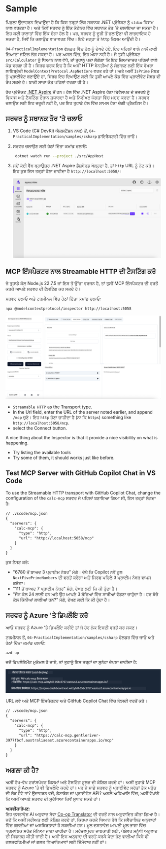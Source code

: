 <!--
CO_OP_TRANSLATOR_METADATA:
{
  "original_hash": "0bc7bd48f55f1565f1d95ccb2c16f728",
  "translation_date": "2025-06-18T07:49:03+00:00",
  "source_file": "04-PracticalImplementation/samples/csharp/README.md",
  "language_code": "pa"
}
-->
# Sample

ਪਿਛਲਾ ਉਦਾਹਰਨ ਦਿਖਾਉਂਦਾ ਹੈ ਕਿ ਕਿਸ ਤਰ੍ਹਾਂ ਇੱਕ ਸਥਾਨਕ .NET ਪ੍ਰੋਜੈਕਟ ਨੂੰ `stdio` ਕਿਸਮ ਨਾਲ ਵਰਤਣਾ ਹੈ। ਅਤੇ ਕਿਵੇਂ ਸਰਵਰ ਨੂੰ ਇੱਕ ਕੰਟੇਨਰ ਵਿੱਚ ਸਥਾਨਕ ਤੌਰ 'ਤੇ ਚਲਾਇਆ ਜਾ ਸਕਦਾ ਹੈ। ਇਹ ਕਈ ਹਾਲਾਤਾਂ ਵਿੱਚ ਇੱਕ ਚੰਗਾ ਹੱਲ ਹੈ। ਪਰ, ਸਰਵਰ ਨੂੰ ਦੂਰੀ ਤੋਂ ਚਲਾਉਣਾ ਵੀ ਲਾਭਦਾਇਕ ਹੋ ਸਕਦਾ ਹੈ, ਜਿਵੇਂ ਕਿ ਕਲਾਉਡ ਵਾਤਾਵਰਣ ਵਿੱਚ। ਇਹੋ ਜਗ੍ਹਾ ਤੇ `http` ਕਿਸਮ ਆਉਂਦੀ ਹੈ।

`04-PracticalImplementation` ਫੋਲਡਰ ਵਿੱਚ ਹੱਲ ਨੂੰ ਦੇਖਦੇ ਹੋਏ, ਇਹ ਪਹਿਲਾਂ ਵਾਲੇ ਨਾਲੋਂ ਕਾਫੀ ਜ਼ਿਆਦਾ ਜਟਿਲ ਲੱਗ ਸਕਦਾ ਹੈ। ਪਰ ਅਸਲ ਵਿੱਚ, ਇਹ ਐਸਾ ਨਹੀਂ ਹੈ। ਜੇ ਤੁਸੀਂ ਪ੍ਰੋਜੈਕਟ `src/Calculator` ਨੂੰ ਧਿਆਨ ਨਾਲ ਵੇਖੋ, ਤਾਂ ਤੁਹਾਨੂੰ ਪਤਾ ਲੱਗੇਗਾ ਕਿ ਇਹ ਜ਼ਿਆਦਾਤਰ ਪਹਿਲਾਂ ਵਾਲੇ ਕੋਡ ਵਰਗਾ ਹੀ ਹੈ। ਸਿਰਫ ਫਰਕ ਇਹ ਹੈ ਕਿ ਅਸੀਂ HTTP ਬੇਨਤੀਆਂ ਨੂੰ ਸੰਭਾਲਣ ਲਈ ਇੱਕ ਵੱਖਰਾ ਲਾਇਬ੍ਰੇਰੀ `ModelContextProtocol.AspNetCore` ਵਰਤ ਰਹੇ ਹਾਂ। ਅਤੇ ਅਸੀਂ `IsPrime` ਮੈਥਡ ਨੂੰ ਪ੍ਰਾਈਵੇਟ ਬਣਾਉਂਦੇ ਹਾਂ, ਸਿਰਫ ਇਹ ਦਿਖਾਉਣ ਲਈ ਕਿ ਤੁਸੀਂ ਆਪਣੇ ਕੋਡ ਵਿੱਚ ਪ੍ਰਾਈਵੇਟ ਮੈਥਡ ਵੀ ਰੱਖ ਸਕਦੇ ਹੋ। ਬਾਕੀ ਸਾਰਾ ਕੋਡ ਪਹਿਲਾਂ ਵਰਗਾ ਹੀ ਹੈ।

ਹੋਰ ਪ੍ਰੋਜੈਕਟ [.NET Aspire](https://learn.microsoft.com/dotnet/aspire/get-started/aspire-overview) ਤੋਂ ਹਨ। ਹੱਲ ਵਿੱਚ .NET Aspire ਹੋਣਾ ਡਿਵੈਲਪਰ ਦੇ ਤਜਰਬੇ ਨੂੰ ਵਿਕਾਸ ਅਤੇ ਟੈਸਟਿੰਗ ਦੌਰਾਨ ਸੁਧਾਰਦਾ ਹੈ ਅਤੇ ਨਿਰੀਖਣ ਯੋਗਤਾ ਵਿੱਚ ਮਦਦ ਕਰਦਾ ਹੈ। ਸਰਵਰ ਚਲਾਉਣ ਲਈ ਇਹ ਜ਼ਰੂਰੀ ਨਹੀਂ ਹੈ, ਪਰ ਇਹ ਤੁਹਾਡੇ ਹੱਲ ਵਿੱਚ ਸ਼ਾਮਲ ਹੋਣਾ ਚੰਗੀ ਪ੍ਰੈਕਟਿਸ ਹੈ।

## ਸਰਵਰ ਨੂੰ ਸਥਾਨਕ ਤੌਰ 'ਤੇ ਚਲਾਓ

1. VS Code (C# DevKit ਐਕਸਟੈਂਸ਼ਨ ਨਾਲ) ਤੋਂ, `04-PracticalImplementation/samples/csharp` ਡਾਇਰੈਕਟਰੀ ਵਿੱਚ ਜਾਓ।
1. ਸਰਵਰ ਚਲਾਉਣ ਲਈ ਹੇਠਾਂ ਦਿੱਤਾ ਕਮਾਂਡ ਚਲਾਓ:

   ```bash
    dotnet watch run --project ./src/AppHost
   ```

1. ਜਦੋਂ ਕੋਈ ਵੈੱਬ ਬ੍ਰਾਊਜ਼ਰ .NET Aspire ਡੈਸ਼ਬੋਰਡ ਖੋਲ੍ਹਦਾ ਹੈ, ਤਾਂ `http` URL ਨੂੰ ਨੋਟ ਕਰੋ। ਇਹ ਕੁਝ ਇਸ ਤਰ੍ਹਾਂ ਹੋਣਾ ਚਾਹੀਦਾ ਹੈ `http://localhost:5058/`।

   ![.NET Aspire Dashboard](../../../../../translated_images/dotnet-aspire-dashboard.0a7095710e9301e90df2efd867e1b675b3b9bc2ccd7feb1ebddc0751522bc37c.pa.png)

## MCP ਇੰਸਪੈਕਟਰ ਨਾਲ Streamable HTTP ਦੀ ਟੈਸਟਿੰਗ ਕਰੋ

ਜੇ ਤੁਹਾਡੇ ਕੋਲ Node.js 22.7.5 ਜਾਂ ਇਸ ਤੋਂ ਉੱਚਾ ਵਰਜਨ ਹੈ, ਤਾਂ ਤੁਸੀਂ MCP ਇੰਸਪੈਕਟਰ ਦੀ ਵਰਤੋਂ ਕਰਕੇ ਆਪਣੇ ਸਰਵਰ ਦੀ ਟੈਸਟਿੰਗ ਕਰ ਸਕਦੇ ਹੋ।

ਸਰਵਰ ਚਲਾਓ ਅਤੇ ਟਰਮੀਨਲ ਵਿੱਚ ਹੇਠਾਂ ਦਿੱਤਾ ਕਮਾਂਡ ਚਲਾਓ:

```bash
npx @modelcontextprotocol/inspector http://localhost:5058
```

![MCP Inspector](../../../../../translated_images/mcp-inspector.c223422b9b494fb4a518a3b3911b3e708e6a5715069470f9163ee2ee8d5f1ba9.pa.png)

- `Streamable HTTP` as the Transport type.
- In the Url field, enter the URL of the server noted earlier, and append `/mcp` ਚੁਣੋ। ਇਹ `http` ਹੋਣਾ ਚਾਹੀਦਾ ਹੈ (ਨਾ ਕਿ `https`) something like `http://localhost:5058/mcp`.
- select the Connect button.

A nice thing about the Inspector is that it provide a nice visibility on what is happening.

- Try listing the available tools
- Try some of them, it should works just like before.

## Test MCP Server with GitHub Copilot Chat in VS Code

To use the Streamable HTTP transport with GitHub Copilot Chat, change the configuration of the `calc-mcp` ਸਰਵਰ ਜੋ ਪਹਿਲਾਂ ਬਣਾਇਆ ਗਿਆ ਸੀ, ਇਸ ਤਰ੍ਹਾਂ ਲੱਗਦਾ ਹੈ:

```jsonc
// .vscode/mcp.json
{
  "servers": {
    "calc-mcp": {
      "type": "http",
      "url": "http://localhost:5058/mcp"
    }
  }
}
```

ਕੁਝ ਟੈਸਟ ਕਰੋ:

- "6780 ਤੋਂ ਬਾਅਦ 3 ਪ੍ਰਾਈਮ ਨੰਬਰ" ਮੰਗੋ। ਦੇਖੋ ਕਿ Copilot ਨਵੇਂ ਟੂਲ `NextFivePrimeNumbers` ਦੀ ਵਰਤੋਂ ਕਰੇਗਾ ਅਤੇ ਸਿਰਫ ਪਹਿਲੇ 3 ਪ੍ਰਾਈਮ ਨੰਬਰ ਵਾਪਸ ਕਰੇਗਾ।
- "111 ਤੋਂ ਬਾਅਦ 7 ਪ੍ਰਾਈਮ ਨੰਬਰ" ਮੰਗੋ, ਦੇਖਣ ਲਈ ਕਿ ਕੀ ਹੁੰਦਾ ਹੈ।
- "ਜੌਨ ਕੋਲ 24 ਲਾਲੀ ਹਨ ਅਤੇ ਉਹ ਆਪਣੇ 3 ਬੱਚਿਆਂ ਵਿੱਚ ਸਾਰੀਆਂ ਵੰਡਣਾ ਚਾਹੁੰਦਾ ਹੈ। ਹਰ ਬੱਚੇ ਕੋਲ ਕਿੰਨੀਆਂ ਲਾਲੀਆਂ ਹਨ?" ਮੰਗੋ, ਦੇਖਣ ਲਈ ਕਿ ਕੀ ਹੁੰਦਾ ਹੈ।

## ਸਰਵਰ ਨੂੰ Azure 'ਤੇ ਡਿਪਲੌਇ ਕਰੋ

ਆਓ ਸਰਵਰ ਨੂੰ Azure 'ਤੇ ਡਿਪਲੌਇ ਕਰੀਏ ਤਾਂ ਜੋ ਹੋਰ ਲੋਕ ਇਸਦੀ ਵਰਤੋਂ ਕਰ ਸਕਣ।

ਟਰਮੀਨਲ ਤੋਂ, `04-PracticalImplementation/samples/csharp` ਫੋਲਡਰ ਵਿੱਚ ਜਾਓ ਅਤੇ ਹੇਠਾਂ ਦਿੱਤਾ ਕਮਾਂਡ ਚਲਾਓ:

```bash
azd up
```

ਜਦੋਂ ਡਿਪਲੌਇਮੈਂਟ ਮੁਕੰਮਲ ਹੋ ਜਾਏ, ਤਾਂ ਤੁਹਾਨੂੰ ਇਸ ਤਰ੍ਹਾਂ ਦਾ ਸੁਨੇਹਾ ਦੇਖਣਾ ਚਾਹੀਦਾ ਹੈ:

![Azd deployment success](../../../../../translated_images/azd-deployment-success.bd42940493f1b834a5ce6251a6f88966546009b350df59d0cc4a8caabe94a4f1.pa.png)

URL ਲਵੋ ਅਤੇ MCP ਇੰਸਪੈਕਟਰ ਅਤੇ GitHub Copilot Chat ਵਿੱਚ ਇਸਦੀ ਵਰਤੋਂ ਕਰੋ।

```jsonc
// .vscode/mcp.json
{
  "servers": {
    "calc-mcp": {
      "type": "http",
      "url": "https://calc-mcp.gentleriver-3977fbcf.australiaeast.azurecontainerapps.io/mcp"
    }
  }
}
```

## ਅਗਲਾ ਕੀ ਹੈ?

ਅਸੀਂ ਵੱਖ-ਵੱਖ ਟਰਾਂਸਪੋਰਟ ਕਿਸਮਾਂ ਅਤੇ ਟੈਸਟਿੰਗ ਟੂਲਜ਼ ਦੀ ਕੋਸ਼ਿਸ਼ ਕਰਦੇ ਹਾਂ। ਅਸੀਂ ਤੁਹਾਡੇ MCP ਸਰਵਰ ਨੂੰ Azure 'ਤੇ ਵੀ ਡਿਪਲੌਇ ਕਰਦੇ ਹਾਂ। ਪਰ ਜੇ ਸਾਡੇ ਸਰਵਰ ਨੂੰ ਪ੍ਰਾਈਵੇਟ ਸਰੋਤਾਂ ਤੱਕ ਪਹੁੰਚ ਦੀ ਲੋੜ ਹੋਵੇ ਤਾਂ? ਉਦਾਹਰਨ ਵਜੋਂ, ਡੇਟਾਬੇਸ ਜਾਂ ਪ੍ਰਾਈਵੇਟ API? ਅਗਲੇ ਅਧਿਆਇ ਵਿੱਚ, ਅਸੀਂ ਵੇਖਾਂਗੇ ਕਿ ਅਸੀਂ ਆਪਣੇ ਸਰਵਰ ਦੀ ਸੁਰੱਖਿਆ ਕਿਵੇਂ ਸੁਧਾਰ ਸਕਦੇ ਹਾਂ।

**ਅਸਵੀਕਾਰੋਪਣ**:  
ਇਹ ਦਸਤਾਵੇਜ਼ AI ਅਨੁਵਾਦ ਸੇਵਾ [Co-op Translator](https://github.com/Azure/co-op-translator) ਦੀ ਵਰਤੋਂ ਨਾਲ ਅਨੁਵਾਦਿਤ ਕੀਤਾ ਗਿਆ ਹੈ। ਜਦੋਂ ਕਿ ਅਸੀਂ ਸਹੀਅਤ ਲਈ ਕੋਸ਼ਿਸ਼ ਕਰਦੇ ਹਾਂ, ਕਿਰਪਾ ਕਰਕੇ ਧਿਆਨ ਰੱਖੋ ਕਿ ਸਵੈਚਾਲਿਤ ਅਨੁਵਾਦਾਂ ਵਿੱਚ ਗਲਤੀਆਂ ਜਾਂ ਅਸਥਿਰਤਾਵਾਂ ਹੋ ਸਕਦੀਆਂ ਹਨ। ਮੂਲ ਦਸਤਾਵੇਜ਼ ਆਪਣੀ ਮੂਲ ਭਾਸ਼ਾ ਵਿੱਚ ਪ੍ਰਮਾਣਿਕ ਸਰੋਤ ਮੰਨਿਆ ਜਾਣਾ ਚਾਹੀਦਾ ਹੈ। ਮਹੱਤਵਪੂਰਨ ਜਾਣਕਾਰੀ ਲਈ, ਪੇਸ਼ੇਵਰ ਮਨੁੱਖੀ ਅਨੁਵਾਦ ਦੀ ਸਿਫਾਰਸ਼ ਕੀਤੀ ਜਾਂਦੀ ਹੈ। ਅਸੀਂ ਇਸ ਅਨੁਵਾਦ ਦੀ ਵਰਤੋਂ ਕਰਕੇ ਪੈਦਾ ਹੋਣ ਵਾਲੀਆਂ ਕਿਸੇ ਵੀ ਗਲਤਫਹਿਮੀਆਂ ਜਾਂ ਗਲਤ ਵਿਆਖਿਆਵਾਂ ਲਈ ਜ਼ਿੰਮੇਵਾਰ ਨਹੀਂ ਹਾਂ।